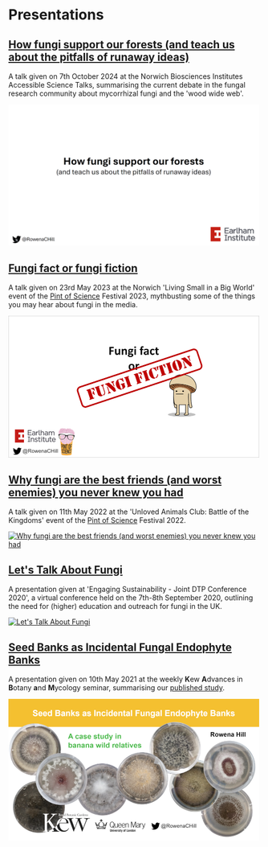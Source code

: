 # Presentations #

## [How fungi support our forests (and teach us about the pitfalls of runaway ideas)](https://github.com/Rowena-h/Presentations/tree/master/How%20fungi%20support%20our%20forests%20(and%20teach%20us%20about%20the%20pitfalls%20of%20runaway%20ideas)) #

A talk given on 7th October 2024 at the Norwich Biosciences Institutes Accessible Science Talks, summarising the current debate in the fungal research community about mycorrhizal fungi and the 'wood wide web'.

<a href="https://github.com/Rowena-h/Presentations/blob/master/How%20fungi%20support%20our%20forests%20(and%20teach%20us%20about%20the%20pitfalls%20of%20runaway%20ideas)"><img src="https://github.com/Rowena-h/Presentations/blob/master/How%20fungi%20support%20our%20forests%20(and%20teach%20us%20about%20the%20pitfalls%20of%20runaway%20ideas)/front.png" width="500" alt="How fungi support our forests (and teach us about the pitfalls of runaway ideas)"></a>

## [Fungi fact or fungi fiction](https://github.com/Rowena-h/Presentations/blob/master/Fungi%20fact%20or%20fungi%20fiction) ##

A talk given on 23rd May 2023 at the Norwich 'Living Small in a Big World' event of the [Pint of Science](https://pintofscience.co.uk/) Festival 2023, mythbusting some of the things you may hear about fungi in the media.

<a href="https://github.com/Rowena-h/Presentations/blob/master/Fungi%20fact%20or%20fungi%20fiction"><img src="https://github.com/Rowena-h/Presentations/blob/master/Fungi%20fact%20or%20fungi%20fiction/front.png" width="500" alt="Fungi fact or fungi fiction"></a>

## [Why fungi are the best friends (and worst enemies) you never knew you had](https://github.com/Rowena-h/Presentations/tree/master/Why%20fungi%20are%20the%20best%20friends%20(and%20worst%20enemies)%20you%20never%20knew%20you%20had "Why fungi are the best friends (and worst enemies) you never knew you had") ##

A talk given on 11th May 2022 at the 'Unloved Animals Club: Battle of the Kingdoms' event of the [Pint of Science](https://pintofscience.co.uk/) Festival 2022.

<a href="https://github.com/Rowena-h/Presentations/tree/master/Why%20fungi%20are%20the%20best%20friends%20(and%20worst%20enemies)%20you%20never%20knew%20you%20had"><img src="https://github.com/Rowena-h/Presentations/blob/master/Why%20fungi%20are%20the%20best%20friends%20(and%20worst%20enemies)%20you%20never%20knew%20you%20had/front.png" width="500" alt="Why fungi are the best friends (and worst enemies) you never knew you had"></a>

## [Let's Talk About Fungi](https://github.com/Rowena-h/Presentations/blob/master/Let's%20Talk%20About%20Fungi/ "Let's Talk About Fungi") ##

A presentation given at 'Engaging Sustainability - Joint DTP Conference 2020', a virtual conference held on the 7th-8th September 2020, outlining the need for (higher) education and outreach for fungi in the UK.

<a href="https://github.com/Rowena-h/Presentations/blob/master/Let's%20Talk%20About%20Fungi/"><img src="https://github.com/Rowena-h/Presentations/blob/master/Let's%20Talk%20About%20Fungi/front.png" width="500" alt="Let's Talk About Fungi"></a>

## [Seed Banks as Incidental Fungal Endophyte Banks](https://github.com/Rowena-h/Presentations/blob/master/Seed%20Banks%20as%20Incidental%20Fungal%20Endophyte%20Banks/ "Seed Banks as Incidental Fungal Endophyte Banks") ##

A presentation given on 10th May 2021 at the weekly **K**ew **A**dvances in **B**otany **a**nd **M**ycology seminar, summarising our [published study](https://www.frontiersin.org/articles/10.3389/fmicb.2021.643731/full).

<a href="https://github.com/Rowena-h/Presentations/blob/master/Seed%20Banks%20as%20Incidental%20Fungal%20Endophyte%20Banks/"><img src="https://github.com/Rowena-h/Presentations/blob/master/Seed%20Banks%20as%20Incidental%20Fungal%20Endophyte%20Banks/front.png" width="500" alt="Seed Banks as Incidental Fungal Endophyte Banks"></a>
